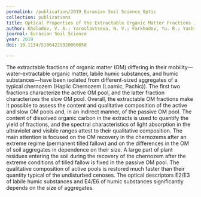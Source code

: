```yaml
---
permalink: /publication/2019_Eurasian Soil Science_Optic
collection: publications
title: Optical Properties of the Extractable Organic Matter Fractions in Typical Chernozems of Long-Term Field Experiments
author: Kholodov, V. A.; Yaroslavtseva, N. V.; Farkhodov, Yu. R.; Yashin, M. A.; Lazarev, V. I.; Iliyn, B. S.; Philippova, O. I.; Volikov, A. B.; Ivanov, A. L.
journal: Eurasian Soil Science
year: 2019
doi: 10.1134/S1064229320060058

---
```


The extractable fractions of organic matter (OM) differing in their mobility—water-extractable organic matter, labile humic substances, and humic substances—have been isolated from different-sized aggregates of a typical chernozem (Haplic Chernozem (Loamic, Pachic)). The first two fractions characterize the active OM pool, and the latter fraction characterizes the slow OM pool. Overall, the extractable OM fractions make it possible to assess the content and qualitative composition of the active and slow OM pools and, in an indirect manner, of the passive OM pool. The content of dissolved organic carbon in the extracts is used to quantify the yield of fractions, and the spectral characteristics of light absorption in the ultraviolet and visible ranges attest to their qualitative composition. The main attention is focused on the OM recovery in the chernozems after an extreme regime (permanent tilled fallow) and on the differences in the OM of soil aggregates in dependence on their size. A large part of plant residues entering the soil during the recovery of the chernozem after the extreme conditions of tilled fallow is fixed in the passive OM pool. The qualitative composition of active pools is restored much faster than their quantity typical of the undisturbed cenoses. The optical descriptors E2/E3 of labile humic substances and E4/E6 of humic substances significantly depends on the size of aggregates.

